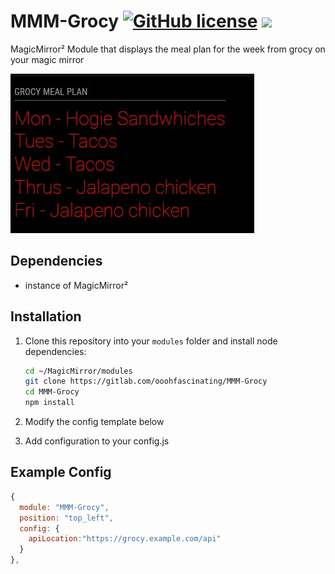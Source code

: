 # MMM-Grocy  [![GitHub license](https://img.shields.io/badge/license-MIT-blue.svg)](https://github.com/wiesty/MMM-CoupleDays/raw/master/LICENSE) <img src="https://img.shields.io/badge/Maintained%3F-yes-green.svg"/>
MagicMirror² Module that displays the meal plan for the week from grocy on your magic mirror

![screenshot](docs/screenshot.jpg)

## Dependencies

- instance of MagicMirror²

## Installation

1. Clone this repository into your `modules` folder and install node dependencies:

   ```bash
   cd ~/MagicMirror/modules
   git clone https://gitlab.com/ooohfascinating/MMM-Grocy
   cd MMM-Grocy
   npm install
   ```

2. Modify the config template below
3. Add configuration to your config.js

## Example Config

```js
{
  module: "MMM-Grocy",
  position: "top_left",
  config: {
    apiLocation:"https://grocy.example.com/api"
  }
},
```


